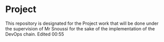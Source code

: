 # Project
This repository is designated for the Project work that will be done under the supervision of Mr Snoussi for the sake of the implementation of the DevOps chain.
Edited 00:55
